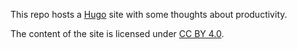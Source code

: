 This repo hosts a [Hugo](https://gohugo.io) site with some thoughts about productivity.

The content of the site is licensed under [CC BY 4.0](https://creativecommons.org/licenses/by/4.0/).

